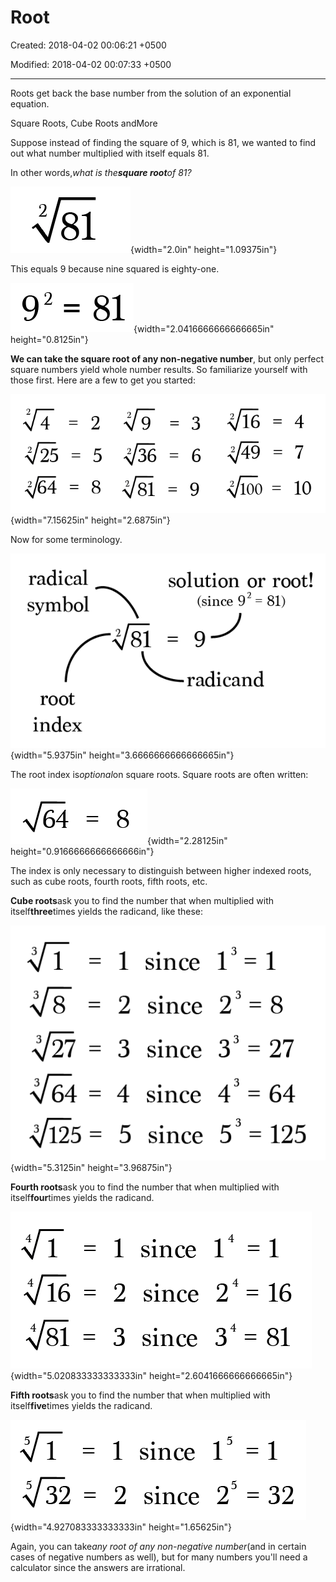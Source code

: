 # Root

Created: 2018-04-02 00:06:21 +0500

Modified: 2018-04-02 00:07:33 +0500

---

Roots get back the base number from the solution of an exponential equation.

Square Roots, Cube Roots andMore

Suppose instead of finding the square of 9, which is 81, we wanted to find out what number multiplied with itself equals 81.

In other words,*what is the**square root**of 81?*

![](media/Root-image1.png){width="2.0in" height="1.09375in"}

This equals 9 because nine squared is eighty-one.

![Ⅰ 8 = 乙 6 ](media/Root-image2.png){width="2.0416666666666665in" height="0.8125in"}

**We can take the square root of any non-negative number**, but only perfect square numbers yield whole number results. So familiarize yourself with those first. Here are a few to get you started:

![= 2 =3 = 4 〈詹5 = 5 〈尸6 = 6 = 7 *주4 = 8 奩1 =9 구而= 10 ](media/Root-image3.png){width="7.15625in" height="2.6875in"}

Now for some terminology.

![radical symbol solution or root! (since 92 = 81) radicand root index ](media/Root-image4.png){width="5.9375in" height="3.6666666666666665in"}

The root index is*optional*on square roots. Square roots are often written:

![64 ](media/Root-image5.png){width="2.28125in" height="0.9166666666666666in"}

The index is only necessary to distinguish between higher indexed roots, such as cube roots, fourth roots, fifth roots, etc.

**Cube roots**ask you to find the number that when multiplied with itself**three**times yields the radicand, like these:

![1 since 1 2 since 2 3 since 33 4 since 4 5 since 5 8 27 64 125 ](media/Root-image6.png){width="5.3125in" height="3.96875in"}

**Fourth roots**ask you to find the number that when multiplied with itself**four**times yields the radicand.

![= 1 since 1 1 2 since 16 {€1 = 3 since 34 = 81 ](media/Root-image7.png){width="5.020833333333333in" height="2.6041666666666665in"}

**Fifth roots**ask you to find the number that when multiplied with itself**five**times yields the radicand.

![Rfi2 1 since 1 2 since 25 = 32 ](media/Root-image8.png){width="4.927083333333333in" height="1.65625in"}

Again, you can take*any root of any non-negative number*(and in certain cases of negative numbers as well), but for many numbers you'll need a calculator since the answers are irrational.










